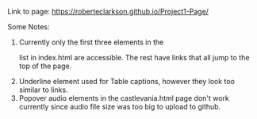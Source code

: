 Link to page:
https://roberteclarkson.github.io/Project1-Page/

Some Notes:
1. Currently only the first three elements in the <dl> list in index.html are accessible. The rest have links that all jump to the top of the page. 
2. Underline element used for Table captions, however they look too similar to links.
3. Popover audio elements in the castlevania.html page don't work currently since audio file size was too big to upload to github.

